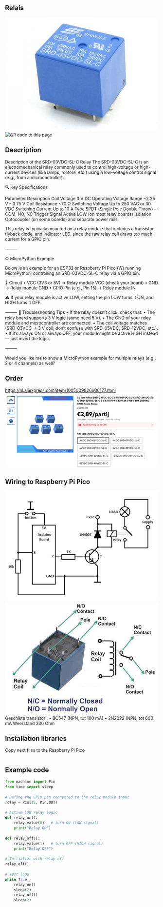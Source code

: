 ## Relais 

<img src="Relais_Photo.jpg" alt="Photo of the component">
<img src="Relais_QR_code.jpg" alt="QR code to this page" width="80" height="80">

## Description
 Description of the SRD-03VDC-SL-C Relay
The SRD-03VDC-SL-C is an electromechanical relay commonly used to control high-voltage or high-current devices (like lamps, motors, etc.) using a low-voltage control signal (e.g., from a microcontroller).

🔍 Key Specifications

Parameter	Description
Coil Voltage	3 V DC
Operating Voltage Range	~2.25 V – 3.75 V
Coil Resistance	~70 Ω
Switching Voltage	Up to 250 VAC or 30 VDC
Switching Current	Up to 10 A
Type	SPDT (Single Pole Double Throw) – COM, NO, NC
Trigger Signal	Active LOW (on most relay boards)
Isolation	Optocoupler (on some boards) and separate power rails

This relay is typically mounted on a relay module that includes a transistor, flyback diode, and indicator LED, since the raw relay coil draws too much current for a GPIO pin.

⸻

⚙️ MicroPython Example

Below is an example for an ESP32 or Raspberry Pi Pico (W) running MicroPython, controlling an SRD-03VDC-SL-C relay via a GPIO pin.

🧠 Circuit
	•	VCC (3V3 or 5V) → Relay module VCC (check your board)
	•	GND → Relay module GND
	•	GPIO Pin (e.g., Pin 15) → Relay module IN

⚠️ If your relay module is active LOW, setting the pin LOW turns it ON, and HIGH turns it OFF.

⸻
🧰 Troubleshooting Tips
	•	If the relay doesn’t click, check that:
	•	The relay board supports 3 V logic (some need 5 V).
	•	The GND of your relay module and microcontroller are connected.
	•	The coil voltage matches (SRD-03VDC → 3 V coil; don’t confuse with SRD-05VDC, SRD-12VDC, etc.).
	•	If it’s always ON or always OFF, your module might be active HIGH instead — just invert the logic.

⸻

Would you like me to show a MicroPython example for multiple relays (e.g., 2 or 4 channels) as well?
## Order
<a href="https://nl.aliexpress.com/item/1005009826606177.html">https://nl.aliexpress.com/item/1005009826606177.html</a>
<img src="Relais_Order.jpg" alt="Photo of the Order">


## Wiring to Raspberry Pi Pico
<img src="Relais_Wires.jpg" alt="Wiring" >
<img src="Relais_Connectors.jpg" alt="Wiring" >
Geschikte transistor :
	•	BC547 (NPN, tot 100 mA) 
	•	2N2222 (NPN, tot 600 mA
Weerstand 330 Ohm

## Installation libraries
Copy next files to the Raspberry Pi Pico

```bash

```

## Example code
```python
from machine import Pin
from time import sleep

# Define the GPIO pin connected to the relay module input
relay = Pin(15, Pin.OUT)

# Active LOW relay logic
def relay_on():
    relay.value(0)   # turn ON (LOW signal)
    print("Relay ON")

def relay_off():
    relay.value(1)   # turn OFF (HIGH signal)
    print("Relay OFF")

# Initialize with relay off
relay_off()

# Test loop
while True:
    relay_on()
    sleep(2)
    relay_off()
    sleep(2)
```



